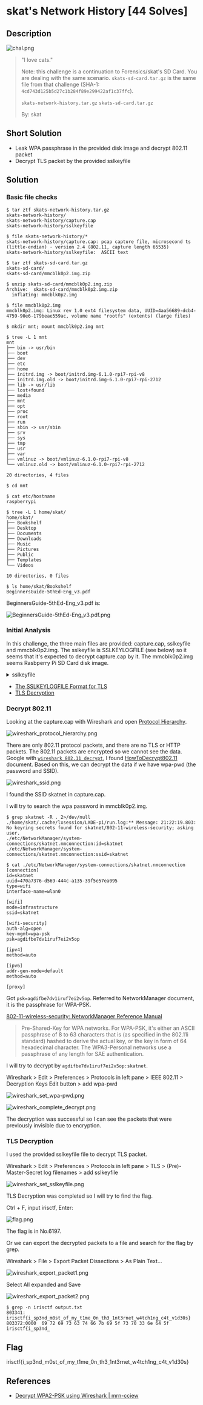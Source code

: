 # skat's Network History [44 Solves]

## Description

![chal.png](img/chal.png)

> "I love cats."
>
> Note: this challenge is a continuation to Forensics/skat's SD Card. You are dealing with the same scenario. `skats-sd-card.tar.gz` is the same file from that challenge (SHA-1: `4cd743d125b5d27c1b284f89e299422af1c37ffc`).
>
> `skats-network-history.tar.gz` `skats-sd-card.tar.gz`
>
> By: skat

## Short Solution

- Leak WPA passphrase in the provided disk image and decrypt 802.11 packet
- Decrypt TLS packet by the provided sslkeyfile

## Solution

### Basic file checks

```console
$ tar ztf skats-network-history.tar.gz
skats-network-history/
skats-network-history/capture.cap
skats-network-history/sslkeyfile

$ file skats-network-history/*
skats-network-history/capture.cap: pcap capture file, microsecond ts (little-endian) - version 2.4 (802.11, capture length 65535)
skats-network-history/sslkeyfile:  ASCII text

$ tar ztf skats-sd-card.tar.gz
skats-sd-card/
skats-sd-card/mmcblk0p2.img.zip

$ unzip skats-sd-card/mmcblk0p2.img.zip
Archive:  skats-sd-card/mmcblk0p2.img.zip
  inflating: mmcblk0p2.img

$ file mmcblk0p2.img
mmcblk0p2.img: Linux rev 1.0 ext4 filesystem data, UUID=4aa56689-dcb4-4759-90e6-179beae559ac, volume name "rootfs" (extents) (large files)

$ mkdir mnt; mount mmcblk0p2.img mnt

$ tree -L 1 mnt
mnt
├── bin -> usr/bin
├── boot
├── dev
├── etc
├── home
├── initrd.img -> boot/initrd.img-6.1.0-rpi7-rpi-v8
├── initrd.img.old -> boot/initrd.img-6.1.0-rpi7-rpi-2712
├── lib -> usr/lib
├── lost+found
├── media
├── mnt
├── opt
├── proc
├── root
├── run
├── sbin -> usr/sbin
├── srv
├── sys
├── tmp
├── usr
├── var
├── vmlinuz -> boot/vmlinuz-6.1.0-rpi7-rpi-v8
└── vmlinuz.old -> boot/vmlinuz-6.1.0-rpi7-rpi-2712

20 directories, 4 files

$ cd mnt

$ cat etc/hostname
raspberrypi

$ tree -L 1 home/skat/
home/skat/
├── Bookshelf
├── Desktop
├── Documents
├── Downloads
├── Music
├── Pictures
├── Public
├── Templates
└── Videos

10 directories, 0 files

$ ls home/skat/Bookshelf
BeginnersGuide-5thEd-Eng_v3.pdf
```

BeginnersGuide-5thEd-Eng_v3.pdf is:

![BeginnersGuide-5thEd-Eng_v3.pdf.png](img/BeginnersGuide-5thEd-Eng_v3.pdf.png)

### Initial Analysis

In this challenge, the three main files are provided: capture.cap, sslkeyfile and mmcblk0p2.img.
The sslkeyfile is SSLKEYLOGFILE (see below) so it seems that it's expected to decrypt capture.cap by it.
The mmcblk0p2.img seems Rasbperry Pi SD Card disk image.

<details><summary>sslkeyfile</summary>

```console
$ head sslkeyfile
# SSL/TLS secrets log file, generated by NSS
CLIENT_HANDSHAKE_TRAFFIC_SECRET dd44eae934ca8680a374856e99c27ab431662327e59701d777708a0a131e3f33 b4f5bd4e7f93c0b042bb11d020e170c1ee4409fbb8ce63c0bc2f80c6fe23e735
SERVER_HANDSHAKE_TRAFFIC_SECRET dd44eae934ca8680a374856e99c27ab431662327e59701d777708a0a131e3f33 2d637ef7470bcd41bb916f39d9acf4015c17f429dd44bf612ccbcca210a94c48
CLIENT_HANDSHAKE_TRAFFIC_SECRET efe524b421a1dde30f71fd9d482575ba0aba618f36b765f8ed77f1a97168a0ee 89583bff0979029a9be40ebb10a718ef97f9d384e45941689de82959c4ceeeea
SERVER_HANDSHAKE_TRAFFIC_SECRET efe524b421a1dde30f71fd9d482575ba0aba618f36b765f8ed77f1a97168a0ee 599ea92ecd9ee99cc8676e901cbf03b1d8fa39e135453585074f4d264d4baa2d
CLIENT_TRAFFIC_SECRET_0 efe524b421a1dde30f71fd9d482575ba0aba618f36b765f8ed77f1a97168a0ee ca5821a2c7c4a8c3ad497ecd60148e493fcc2da5d5ef3c689289c8d1fd45cf4d
SERVER_TRAFFIC_SECRET_0 efe524b421a1dde30f71fd9d482575ba0aba618f36b765f8ed77f1a97168a0ee 7687d0320a8477beda7943dc5af091aa316f0e6079efc2fc5b923949a8c13921
EXPORTER_SECRET efe524b421a1dde30f71fd9d482575ba0aba618f36b765f8ed77f1a97168a0ee f2113d637d7a99f0cfad47700a2796b409d52dbdf40f8f9e4910139ec39bab25
CLIENT_TRAFFIC_SECRET_0 dd44eae934ca8680a374856e99c27ab431662327e59701d777708a0a131e3f33 9733bb2bd0df15e45e7a8f55abf123386e8e003363930d259688b4d05aa3a566
SERVER_TRAFFIC_SECRET_0 dd44eae934ca8680a374856e99c27ab431662327e59701d777708a0a131e3f33 8703339a14e94fc3673ffb66cef07df35048cedb204a1229ec86e33b03680afb
```

</details>

- [The SSLKEYLOGFILE Format for TLS](https://www.ietf.org/archive/id/draft-thomson-tls-keylogfile-00.html)
- [TLS Decryption](https://wiki.wireshark.org/TLS#tls-decryption)

### Decrypt 802.11

Looking at the capture.cap with Wireshark and open [Protocol Hierarchy](https://www.wireshark.org/docs/wsug_html_chunked/ChStatHierarchy.html).

![wireshark_protocol_hierarchy.png](img/wireshark_protocol_hierarchy.png)

There are only 802.11 protocol packets, and there are no TLS or HTTP packets.
The 802.11 packets are encrypted so we cannot see the data.
Google with [`wireshark 802.11 decrypt`](https://www.google.com/search?q=wireshark+802.11+decrypt), I found [HowToDecrypt802.11](https://wiki.wireshark.org/HowToDecrypt802.11) document.
Based on this, we can decrypt the data if we have wpa-pwd (the password and SSID).

![wireshark_ssid.png](img/wireshark_ssid.png)

I found the SSID skatnet in capture.cap.

I will try to search the wpa password in mmcblk0p2.img.

```console
$ grep skatnet -R . 2>/dev/null
./home/skat/.cache/lxsession/LXDE-pi/run.log:** Message: 21:22:19.803: No keyring secrets found for skatnet/802-11-wireless-security; asking user.
./etc/NetworkManager/system-connections/skatnet.nmconnection:id=skatnet
./etc/NetworkManager/system-connections/skatnet.nmconnection:ssid=skatnet

$ cat ./etc/NetworkManager/system-connections/skatnet.nmconnection
[connection]
id=skatnet
uuid=470a7376-d569-444c-a135-39f5e57ea095
type=wifi
interface-name=wlan0

[wifi]
mode=infrastructure
ssid=skatnet

[wifi-security]
auth-alg=open
key-mgmt=wpa-psk
psk=agdifbe7dv1iruf7ei2v5op

[ipv4]
method=auto

[ipv6]
addr-gen-mode=default
method=auto

[proxy]
```

Got `psk=agdifbe7dv1iruf7ei2v5op`.
Referred to NetworkManager document, it is the passphrase for WPA-PSK.

[802-11-wireless-security: NetworkManager Reference Manual](https://developer-old.gnome.org/NetworkManager/stable/settings-802-11-wireless-security.html)

> Pre-Shared-Key for WPA networks. For WPA-PSK, it's either an ASCII passphrase of 8 to 63 characters that is (as specified in the 802.11i standard) hashed to derive the actual key, or the key in form of 64 hexadecimal character. The WPA3-Personal networks use a passphrase of any length for SAE authentication.

I will try to decrypt by `agdifbe7dv1iruf7ei2v5op:skatnet`.

Wireshark > Edit > Preferences > Protocols in left pane > IEEE 802.11 > Decryption Keys Edit button > add wpa-pwd

![wireshark_set_wpa-pwd.png](img/wireshark_set_wpa-pwd.png)

![wireshark_complete_decrypt.png](img/wireshark_complete_decrypt.png)

The decryption was successful so I can see the packets that were previously invisible due to encryption.

### TLS Decryption

I used the provided sslkeyfile file to decrypt TLS packet.

Wireshark > Edit > Preferences > Protocols in left pane > TLS > (Pre)-Master-Secret log filenames > add sslkeyfile

![wireshark_set_sslkeyfile.png](img/wireshark_set_sslkeyfile.png)

TLS Decryption was completed so I will try to find the flag.

Ctrl + F, input irisctf, Enter:

![flag.png](img/flag.png)

The flag is in No.6197.

Or we can export the decrypted packets to a file and search for the flag by grep.

Wireshark > File > Export Packet Dissections > As Plain Text...

![wireshark_export_packet1.png](img/wireshark_export_packet1.png)

Select All expanded and Save

![wireshark_export_packet2.png](img/wireshark_export_packet2.png)

```console
$ grep -n irisctf output.txt
803341:            irisctf{i_sp3nd_m0st_of_my_t1me_0n_th3_1nt3rnet_w4tch1ng_c4t_v1d30s}
803372:0000  69 72 69 73 63 74 66 7b 69 5f 73 70 33 6e 64 5f   irisctf{i_sp3nd_
```

## Flag

irisctf{i_sp3nd_m0st_of_my_t1me_0n_th3_1nt3rnet_w4tch1ng_c4t_v1d30s}

## References

- [Decrypt WPA2-PSK using Wireshark \| mrn-cciew](https://mrncciew.com/2014/08/16/decrypt-wpa2-psk-using-wireshark/)
